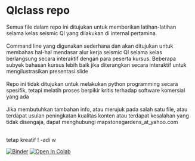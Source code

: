 # QIclass repo 
Semua file dalam repo ini ditujukan untuk memberikan latihan-latihan selama kelas seismic QI yang dilakukan di internal pertamina. 
<br><br>Command line yang digunakan sederhana dan akan ditujukan untuk membahas hal-hal mendasar alur kerja seismic QI selama kelas berlangsung secara interaktif dengan para peserta kursus. Beberapa subyek bahasan kursus lebih baik jika diterangkan secara interaktif untuk mengilustrasikan presentasi slide
<br><br>Repo ini tidak ditujukan untuk melakukan python programming secara spesifik, tetapi melatih proses berpikir kritis terhadap software komersial yang ada <br><br>Jika membutuhkan tambahan info, atau merujuk pada salah satu file, atau terdapat usulan peningkatan kualitas konten atau terdapat kesalahan yang tidak disengaja, dapat menghubungi mapstonegardens_at_yahoo.com

<br> tetap kreatif ! -adi w

[![Binder](https://mybinder.org/badge_logo.svg)](https://mybinder.org/v2/gh/mapstonegardens/QIclass/HEAD)
[![Open In Colab](https://colab.research.google.com/assets/colab-badge.svg)](https://colab.research.google.com/github.com/mapstonegardens/QIclass/00_intro.ipynb)
